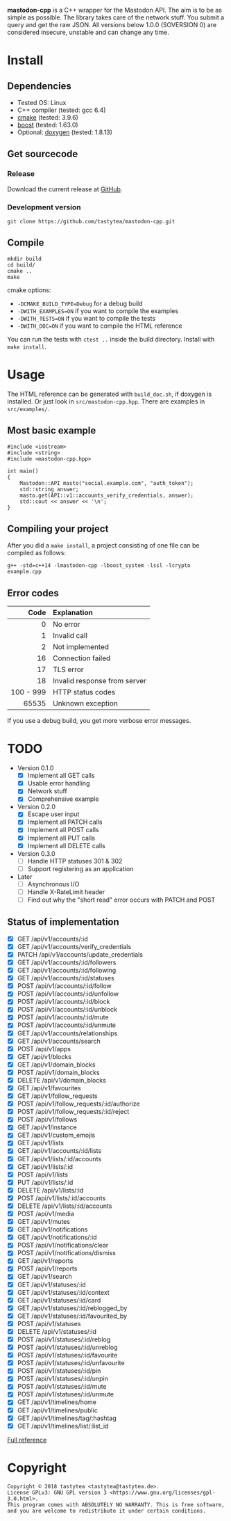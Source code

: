 **mastodon-cpp** is a C++ wrapper for the Mastodon API. The aim is to be as simple as possible.
The library takes care of the network stuff. You submit a query and get the raw JSON.
All versions below 1.0.0 (SOVERSION 0) are considered insecure, unstable and can change any time.

# Install

## Dependencies

 * Tested OS: Linux
 * C++ compiler (tested: gcc 6.4)
 * [cmake](https://cmake.org/) (tested: 3.9.6)
 * [boost](http://www.boost.org/) (tested: 1.63.0)
 * Optional: [doxygen](https://www.stack.nl/~dimitri/doxygen/) (tested: 1.8.13)

## Get sourcecode

### Release

Download the current release at [GitHub](https://github.com/tastytea/mastodon-cpp/releases).

### Development version

    git clone https://github.com/tastytea/mastodon-cpp.git

## Compile

    mkdir build
    cd build/
    cmake ..
    make

cmake options:

 * `-DCMAKE_BUILD_TYPE=Debug` for a debug build
 * `-DWITH_EXAMPLES=ON` if you want to compile the examples
 * `-DWITH_TESTS=ON` if you want to compile the tests
 * `-DWITH_DOC=ON` if you want to compile the HTML reference

You can run the tests with `ctest ..` inside the build directory.
Install with `make install`.

# Usage

The HTML reference can be generated with `build_doc.sh`, if doxygen is installed. Or just look in `src/mastodon-cpp.hpp`. There are examples in `src/examples/`.

## Most basic example

    #include <iostream>
    #include <string>
    #include <mastodon-cpp.hpp>

    int main()
    {
        Mastodon::API masto("social.example.com", "auth_token");
        std::string answer;
        masto.get(API::v1::accounts_verify_credentials, answer);
        std::cout << answer << '\n';
    }

## Compiling your project

After you did a `make install`, a project consisting of one file can be compiled as follows:

    g++ -std=c++14 -lmastodon-cpp -lboost_system -lssl -lcrypto example.cpp

## Error codes

|      Code | Explanation                   |
| --------: |:------------------------------|
|         0 | No error                      |
|         1 | Invalid call                  |
|         2 | Not implemented               |
|        16 | Connection failed             |
|        17 | TLS error                     |
|        18 | Invalid response from server  |
| 100 - 999 | HTTP status codes             |
|     65535 | Unknown exception             |

If you use a debug build, you get more verbose error messages.

# TODO

 * Version 0.1.0
    * [x] Implement all GET calls
    * [x] Usable error handling
    * [x] Network stuff
    * [x] Comprehensive example
 * Version 0.2.0
     * [x] Escape user input
     * [x] Implement all PATCH calls
     * [x] Implement all POST calls
     * [x] Implement all PUT calls
     * [x] Implement all DELETE calls
 * Version 0.3.0
    * [ ] Handle HTTP statuses 301 & 302
    * [ ] Support registering as an application
 * Later
    * [ ] Asynchronous I/O
    * [ ] Handle X-RateLimit header
    * [ ] Find out why the "short read" error occurs with PATCH and POST

## Status of implementation

 * [x] GET /api/v1/accounts/:id
 * [x] GET /api/v1/accounts/verify_credentials
 * [x] PATCH /api/v1/accounts/update_credentials
 * [x] GET /api/v1/accounts/:id/followers
 * [x] GET /api/v1/accounts/:id/following
 * [x] GET /api/v1/accounts/:id/statuses
 * [x] POST /api/v1/accounts/:id/follow
 * [x] POST /api/v1/accounts/:id/unfollow
 * [x] POST /api/v1/accounts/:id/block
 * [x] POST /api/v1/accounts/:id/unblock
 * [x] POST /api/v1/accounts/:id/mute
 * [x] POST /api/v1/accounts/:id/unmute
 * [x] GET /api/v1/accounts/relationships
 * [x] GET /api/v1/accounts/search
 * [x] POST /api/v1/apps
 * [x] GET /api/v1/blocks
 * [x] GET /api/v1/domain_blocks
 * [x] POST /api/v1/domain_blocks
 * [x] DELETE /api/v1/domain_blocks
 * [x] GET /api/v1/favourites
 * [x] GET /api/v1/follow_requests
 * [x] POST /api/v1/follow_requests/:id/authorize
 * [x] POST /api/v1/follow_requests/:id/reject
 * [x] POST /api/v1/follows
 * [x] GET /api/v1/instance
 * [x] GET /api/v1/custom_emojis
 * [x] GET /api/v1/lists
 * [x] GET /api/v1/accounts/:id/lists
 * [x] GET /api/v1/lists/:id/accounts
 * [x] GET /api/v1/lists/:id
 * [x] POST /api/v1/lists
 * [x] PUT /api/v1/lists/:id
 * [x] DELETE /api/v1/lists/:id
 * [x] POST /api/v1/lists/:id/accounts
 * [x] DELETE /api/v1/lists/:id/accounts
 * [x] POST /api/v1/media
 * [x] GET /api/v1/mutes
 * [x] GET /api/v1/notifications
 * [x] GET /api/v1/notifications/:id
 * [x] POST /api/v1/notifications/clear
 * [x] POST /api/v1/notifications/dismiss
 * [x] GET /api/v1/reports
 * [x] POST /api/v1/reports
 * [x] GET /api/v1/search
 * [x] GET /api/v1/statuses/:id
 * [x] GET /api/v1/statuses/:id/context
 * [x] GET /api/v1/statuses/:id/card
 * [x] GET /api/v1/statuses/:id/reblogged_by
 * [x] GET /api/v1/statuses/:id/favourited_by
 * [x] POST /api/v1/statuses
 * [x] DELETE /api/v1/statuses/:id
 * [x] POST /api/v1/statuses/:id/reblog
 * [x] POST /api/v1/statuses/:id/unreblog
 * [x] POST /api/v1/statuses/:id/favourite
 * [x] POST /api/v1/statuses/:id/unfavourite
 * [x] POST /api/v1/statuses/:id/pin
 * [x] POST /api/v1/statuses/:id/unpin
 * [x] POST /api/v1/statuses/:id/mute
 * [x] POST /api/v1/statuses/:id/unmute
 * [x] GET /api/v1/timelines/home
 * [x] GET /api/v1/timelines/public
 * [x] GET /api/v1/timelines/tag/:hashtag
 * [x] GET /api/v1/timelines/list/:list_id

[Full reference](https://github.com/tootsuite/documentation/blob/master/Using-the-API/API.md)

# Copyright

    Copyright © 2018 tastytea <tastytea@tastytea.de>.
    License GPLv3: GNU GPL version 3 <https://www.gnu.org/licenses/gpl-3.0.html>.
    This program comes with ABSOLUTELY NO WARRANTY. This is free software,
    and you are welcome to redistribute it under certain conditions.
